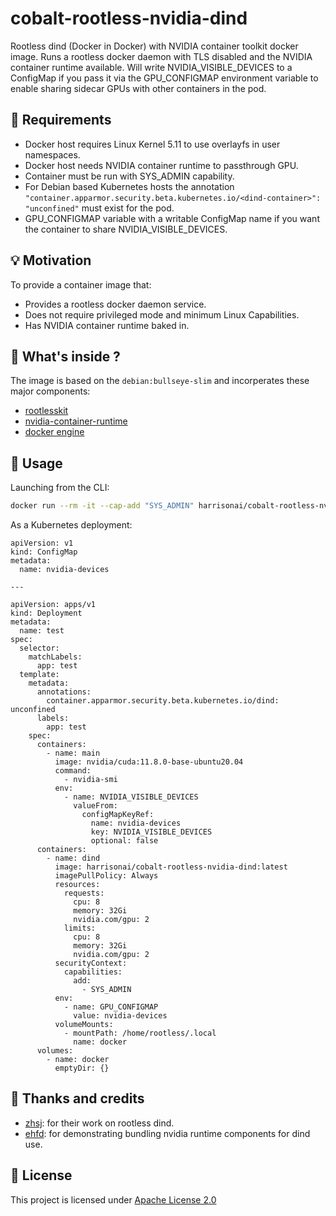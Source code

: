# cobalt-rootless-nvidia-dind

Rootless dind (Docker in Docker) with NVIDIA container toolkit docker image. Runs a rootless docker daemon with TLS disabled and the NVIDIA container runtime available.
Will write NVIDIA_VISIBLE_DEVICES to a ConfigMap if you pass it via the GPU_CONFIGMAP environment variable to enable sharing sidecar GPUs with other containers in the pod.

## 📖 Requirements

- Docker host requires Linux Kernel 5.11 to use overlayfs in user namespaces.
- Docker host needs NVIDIA container runtime to passthrough GPU.
- Container must be run with SYS_ADMIN capability.
- For Debian based Kubernetes hosts the annotation `"container.apparmor.security.beta.kubernetes.io/<dind-container>": "unconfined"` must exist for the pod.
- GPU_CONFIGMAP variable with a writable ConfigMap name if you want the container to share NVIDIA_VISIBLE_DEVICES.

## 💡 Motivation

To provide a container image that:

- Provides a rootless docker daemon service.
- Does not require privileged mode and minimum Linux Capabilities.
- Has NVIDIA container runtime baked in.

## 🔧 What's inside ?

The image is based on the `debian:bullseye-slim` and incorperates these major components:

* [rootlesskit](https://github.com/rootless-containers/rootlesskit)
* [nvidia-container-runtime](https://github.com/NVIDIA/nvidia-container-runtime)
* [docker engine](https://github.com/docker/engine)

## 🚀 Usage

Launching from the CLI:

```bash
docker run --rm -it --cap-add "SYS_ADMIN" harrisonai/cobalt-rootless-nvidia-dind
```

As a Kubernetes deployment:

```
apiVersion: v1
kind: ConfigMap
metadata:
  name: nvidia-devices

---

apiVersion: apps/v1
kind: Deployment
metadata:
  name: test
spec:
  selector:
    matchLabels:
      app: test
  template:
    metadata:
      annotations:
        container.apparmor.security.beta.kubernetes.io/dind: unconfined
      labels:
        app: test
    spec:
      containers:
        - name: main
          image: nvidia/cuda:11.8.0-base-ubuntu20.04
          command:
            - nvidia-smi
          env:
            - name: NVIDIA_VISIBLE_DEVICES
              valueFrom:
                configMapKeyRef:
                  name: nvidia-devices
                  key: NVIDIA_VISIBLE_DEVICES
                  optional: false  
      containers:
        - name: dind
          image: harrisonai/cobalt-rootless-nvidia-dind:latest
          imagePullPolicy: Always
          resources:
            requests:
              cpu: 8
              memory: 32Gi
              nvidia.com/gpu: 2
            limits:
              cpu: 8
              memory: 32Gi
              nvidia.com/gpu: 2
          securityContext:
            capabilities:
              add:
                - SYS_ADMIN
          env:
            - name: GPU_CONFIGMAP
              value: nvidia-devices
          volumeMounts:
            - mountPath: /home/rootless/.local
              name: docker
      volumes:
        - name: docker
          emptyDir: {}
```

## 🙏 Thanks and credits

- [zhsj](https://github.com/zhsj): for their work on rootless dind.
- [ehfd](https://github.com/ehfd): for demonstrating bundling nvidia runtime components for dind use. 

## 🔑 License
This project is licensed under [Apache License 2.0](https://raw.githubusercontent.com/harrison-ai/harrison-ai-terraform-docker/master/LICENSE)


